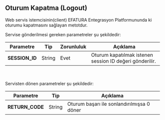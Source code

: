 ## Oturum Kapatma (Logout)
Web servis istemcisinin(client) EFATURA Entegrasyon Platformununda ki oturumu kapatmasını sağlayan metotdur.


Servise gönderilmesi gereken parametreler şu şekildedir:

Parametre | Tip         | Zorunluluk  | Açıklama
--------- | ----------- | ----------- | -----------
**SESSION_ID** | String | Evet | Oturum kapatılmak istenen session ID değeri gönderilir.

<br>
<br>
Servisten dönen parametreler şu şekildedir:

Parametre | Tip        | Açıklama
--------- | ----------- | -----------
**RETURN_CODE** | String | Oturum başarı ile sonlandırılmışsa 0 döner
